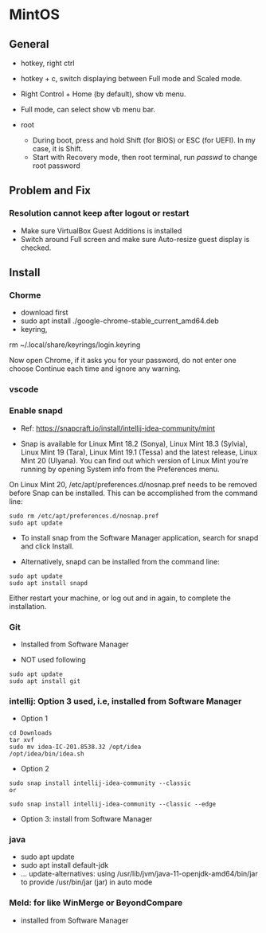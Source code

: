 
# MintOS

## General

- hotkey, right ctrl
- hotkey + c, switch displaying between Full mode and Scaled mode.
- Right Control + Home (by default), show vb menu.
- Full mode, can select show vb menu bar.

- root
    - During boot, press and hold Shift (for BIOS) or ESC (for UEFI). In my case, it is Shift.
    - Start with Recovery mode, then root terminal, run *passwd* to change root password


## Problem and Fix

### Resolution cannot keep after logout or restart

- Make sure VirtualBox Guest Additions is installed
- Switch around Full screen and make sure Auto-resize guest display is checked.

## Install

### Chorme

- download first
- sudo apt install ./google-chrome-stable_current_amd64.deb
- keyring,

rm ~/.local/share/keyrings/login.keyring

Now open Chrome, if it asks you for your password, do not enter one choose Continue each time and ignore any warning.

### vscode

### Enable snapd

- Ref:
https://snapcraft.io/install/intellij-idea-community/mint

- Snap is available for Linux Mint 18.2 (Sonya), Linux Mint 18.3 (Sylvia), Linux Mint 19 (Tara), Linux Mint 19.1 (Tessa) and the latest release, Linux Mint 20 (Ulyana). You can find out which version of Linux Mint you’re running by opening System info from the Preferences menu.

On Linux Mint 20, /etc/apt/preferences.d/nosnap.pref needs to be removed before Snap can be installed. This can be accomplished from the command line:

```
sudo rm /etc/apt/preferences.d/nosnap.pref
sudo apt update
```

- To install snap from the Software Manager application, search for snapd and click Install.

- Alternatively, snapd can be installed from the command line:

```
sudo apt update
sudo apt install snapd
```

Either restart your machine, or log out and in again, to complete the installation.

### Git

- Installed from Software Manager

- NOT used following

```
sudo apt update
sudo apt install git
```

### intellij: Option 3 used, i.e, installed from Software Manager

- Option 1

```
cd Downloads
tar xvf 
sudo mv idea-IC-201.8538.32 /opt/idea
/opt/idea/bin/idea.sh
```

- Option 2
```
sudo snap install intellij-idea-community --classic
or

sudo snap install intellij-idea-community --classic --edge

```

- Option 3: install from Software Manager

### java

- sudo apt update
- sudo apt install default-jdk
- ... update-alternatives: using /usr/lib/jvm/java-11-openjdk-amd64/bin/jar to provide /usr/bin/jar (jar) in auto mode

### Meld: for like WinMerge or BeyondCompare

- installed from Software Manager






